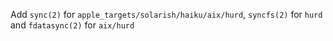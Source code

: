Add `sync(2)` for `apple_targets/solarish/haiku/aix/hurd`, `syncfs(2)` for `hurd` and `fdatasync(2)` for `aix/hurd`
